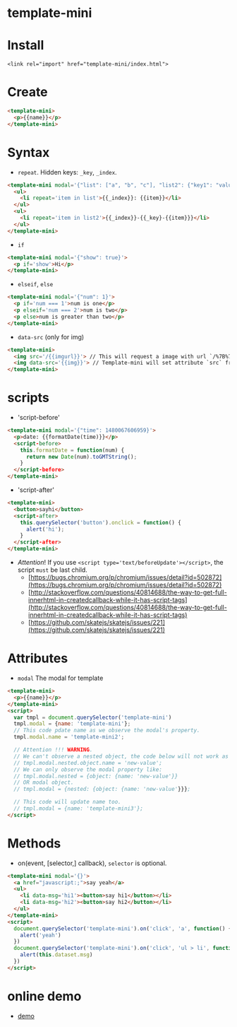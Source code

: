 # template-mini

# Install
`<link rel="import" href="template-mini/index.html">`

# Create
```html
<template-mini>
  <p>{{name}}</p>
</template-mini>
```

# Syntax
* `repeat`. Hidden keys: `_key`, `_index`.
```html
<template-mini modal='{"list": ["a", "b", "c"], "list2": {"key1": "value1", "key2": "value2"}}'>
  <ul>
    <li repeat='item in list'>{{_index}}: {{item}}</li>
  </ul>
  <ul>
    <li repeat='item in list2'>{{_index}}-{{_key}-{{item}}}</li>
  </ul>
</template-mini>
```
* `if`
```html
<template-mini modal='{"show": true}'>
  <p if='show'>Hi</p>
</template-mini>
```

* `elseif`, `else`
```html
<template-mini modal='{"num": 1}'>
  <p if='num === 1'>num is one</p>
  <p elseif='num === 2'>num is two</p>
  <p else>num is greater than two</p>
</template-mini>
```

* `data-src` (only for img)
```html
<template-mini>
  <img src='/{{imgurl}}'> // This will request a image with url `/%7B%7Bimgurl%7D%7D` after page is loaded.
  <img data-src='{{img}}'> // Template-mini will set attribute `src` from attribute `data-src` if `src` is null.
</template-mini>
```

# scripts
* 'script-before'
```html
<template-mini modal='{"time": 1480067606959}'>
  <p>date: {{formatDate(time)}}</p>
  <script-before>
    this.formatDate = function(num) {
      return new Date(num).toGMTString();
    }
  </script-before>
</template-mini>
```
* 'script-after'
```html
<template-mini>
  <button>sayhi</button>
  <script-after>
    this.querySelector('button').onclick = function() {
      alert('hi');
    }
  </script-after>
</template-mini>
```
* *Attention*! If you use `<script type='text/beforeUpdate'></script>`, the script `must` be last child.
  * [https://bugs.chromium.org/p/chromium/issues/detail?id=502872](https://bugs.chromium.org/p/chromium/issues/detail?id=502872)
  * [http://stackoverflow.com/questions/40814688/the-way-to-get-full-innerhtml-in-createdcallback-while-it-has-script-tags](http://stackoverflow.com/questions/40814688/the-way-to-get-full-innerhtml-in-createdcallback-while-it-has-script-tags)
  * [https://github.com/skatejs/skatejs/issues/221](https://github.com/skatejs/skatejs/issues/221)

# Attributes
* `modal` The modal for template
```html
<template-mini>
  <p>{{name}}</p>
</template-mini>
<script>
  var tmpl = document.querySelector('template-mini')
  tmpl.modal = {name: 'template-mini'};
  // This code pdate name as we observe the modal's property.
  tmpl.modal.name = 'template-mini2';

  // Attention !!! WARNING.
  // We can't observe a nested object, the code below will not work as expected
  // tmpl.modal.nested.object.name = 'new-value';
  // We can only observe the modal property like:
  // tmpl.modal.nested = {object: {name: 'new-value'}}
  // OR modal object.
  // tmpl.modal = {nested: {object: {name: 'new-value'}}};

  // This code will update name too.
  // tmpl.modal = {name: 'template-mini3'};
</script>
```

# Methods
* on(event, [selector,] callback), `selector` is optional.
```html
<template-mini modal='{}'>
  <a href="javascript:;">say yeah</a>
  <ul>
    <li data-msg='hi1'><button>say hi1</button></li>
    <li data-msg='hi2'><button>say hi2</button></li>
  </ul>
</template-mini>
<script>
  document.querySelector('template-mini').on('click', 'a', function() {
    alert('yeah')
  })
  document.querySelector('template-mini').on('click', 'ul > li', function() {
    alert(this.dataset.msg)
  })
</script>
```

# online demo
* [demo](https://zhoukekestar.github.io/webcomponents/components/template-mini/demo.html)
